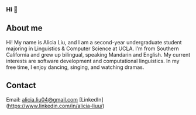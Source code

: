 ### Hi 👋

## About me
Hi! My name is Alicia Liu, and I am a second-year undergraduate student majoring in Linguistics & Computer Science at UCLA. I’m from Southern California and grew up bilingual, speaking Mandarin and English. My current interests are software development and computational linguistics. In my free time, I enjoy dancing, singing, and watching dramas.

## Contact
Email: alicia.liu04@gmail.com
[LinkedIn] (https://www.linkedin.com/in/alicia-liuu/)

<!--
**alicialiu9/alicialiu9** is a ✨ _special_ ✨ repository because its `README.md` (this file) appears on your GitHub profile.

Here are some ideas to get you started:

- 🔭 I’m currently working on ...
- 🌱 I’m currently learning ...
- 👯 I’m looking to collaborate on ...
- 🤔 I’m looking for help with ...
- 💬 Ask me about ...
- 📫 How to reach me: ...
- 😄 Pronouns: ...
- ⚡ Fun fact: ...
-->
